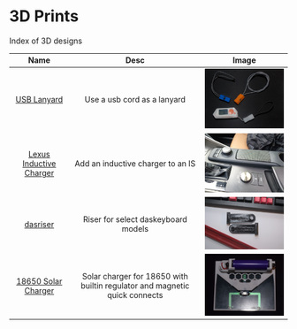 # 3D Prints

Index of 3D designs 

| Name | Desc | Image | 
| :---: | :---: | :---: | 
| [USB Lanyard](./USB_Lanyard/README.md) | Use a usb cord as a lanyard | <img src="./USB_Lanyard/images/1.jpg" width=340/> |
| [Lexus Inductive Charger](./IS300_Inductive_Charger/README.md) | Add an inductive charger to an IS | <img src="./IS300_Inductive_Charger/images/Final.jpg" width=340 /> | 
| [dasriser](./dasriser/README.md) | Riser for select daskeyboard models | <img src="./dasriser/images/riser.jpg" width=320/> | 
| [18650 Solar Charger](./18650_Solar_Charger/README.md) | Solar charger for 18650 with builtin regulator and magnetic quick connects | <img src="./18650_Solar_Charger/images/assembled.jpg" width=340/> | 
